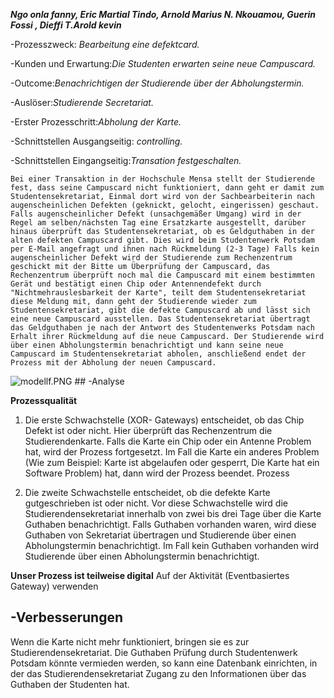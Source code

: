_**Ngo onla fanny, Eric Martial Tindo, Arnold Marius N. Nkouamou, Guerin Fossi , Dieffi T.Arold kevin**_

-Prozesszweck: _Bearbeitung eine defektcard._

-Kunden und Erwartung:_Die Studenten erwarten seine neue Campuscard._

-Outcome:_Benachrichtigen der Studierende über der Abholungstermin._

-Auslöser:_Studierende Secretariat._

-Erster Prozesschritt:_Abholung der Karte._

-Schnittstellen Ausgangseitig: _controlling._

-Schnittstellen Eingangseitig:_Transation festgeschalten._

`Bei einer Transaktion in der Hochschule Mensa stellt der Studierende fest, dass seine Campuscard nicht funktioniert, dann geht er damit zum Studentensekretariat, Einmal dort wird von der Sachbearbeiterin nach augenscheinlichen Defekten (geknickt, gelocht, eingerissen) geschaut. Falls augenscheinlicher Defekt (unsachgemäßer Umgang) wird in der Regel am selben/nächsten Tag eine Ersatzkarte ausgestellt, darüber hinaus überprüft das Studentensekretariat, ob es Geldguthaben in der alten defekten Campuscard gibt. Dies wird beim Studentenwerk Potsdam per E-Mail angefragt und ihnen nach Rückmeldung (2-3 Tage) Falls kein augenscheinlicher Defekt wird der Studierende zum Rechenzentrum geschickt mit der Bitte um Überprüfung der Campuscard, das Rechenzentrum überprüft noch mal die Campuscard mit einem bestimmten Gerät und bestätigt einen Chip oder Antennendefekt durch "Nichtmehrauslesbarkeit der Karte", teilt dem Studentensekretariat diese Meldung mit, dann geht der Studierende wieder zum Studentensekretariat, gibt die defekte Campuscard ab und lässt sich eine neue Campuscard ausstellen. Das Studentensekretariat übertragt das Geldguthaben je nach der Antwort des Studentenwerks Potsdam nach Erhalt ihrer Rückmeldung auf die neue Campuscard. Der Studierende wird über einen Abholungstermin benachrichtigt und kann seine neue Campuscard im Studentensekretariat abholen, anschließend endet der Prozess mit der Abholung der neuen Campuscard.`


<img src="https://github.com/FannyO/Campuscart-Defekt/blob/master/modellf.PNG?raw=true" alt="modellf.PNG">
## -Analyse

**Prozessqualität**
1.	Die erste Schwachstelle (XOR- Gateways) entscheidet, ob das Chip Defekt ist oder nicht.
Hier überprüft das Rechenzentrum die Studierendenkarte. Falls die Karte ein Chip oder ein Antenne Problem hat, wird der Prozess fortgesetzt. Im Fall die Karte ein anderes Problem (Wie zum Beispiel: Karte ist abgelaufen oder gesperrt, Die Karte hat ein Software Problem) hat, dann wird der Prozess beendet.
Prozess 

2.	Die zweite Schwachstelle entscheidet, ob die defekte Karte gutgeschrieben ist oder nicht.  Vor diese Schwachstelle wird die Studierendensekretariat innerhalb von zwei bis drei Tage über die Karte Guthaben benachrichtigt. Falls Guthaben vorhanden waren, wird diese Guthaben von Sekretariat übertragen und Studierende über einen Abholungstermin benachrichtigt. Im Fall kein Guthaben vorhanden wird Studierende über einen Abholungstermin benachrichtigt.

**Unser Prozess ist teilweise digital**
Auf der Aktivität (Eventbasiertes Gateway) verwenden

## -Verbesserungen
Wenn die Karte nicht mehr funktioniert, bringen sie es zur Studierendensekretariat. 
Die Guthaben Prüfung durch Studentenwerk Potsdam könnte vermieden werden, so kann eine Datenbank einrichten, in der das Studierendensekretariat Zugang zu den Informationen über das Guthaben der Studenten hat.



